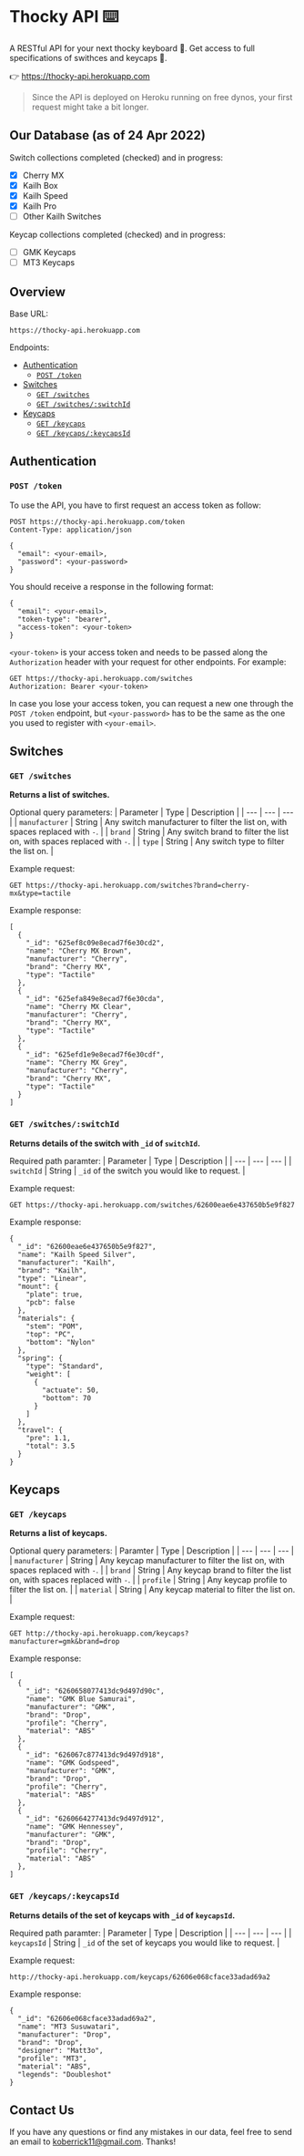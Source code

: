 # Thocky API :keyboard:
A RESTful API for your next thocky keyboard :drooling_face:. Get access to full specifications of swithces and keycaps :star_struck:.

:point_right: https://thocky-api.herokuapp.com
> Since the API is deployed on Heroku running on free dynos, your first request might take a bit longer.

## Our Database (as of 24 Apr 2022)
Switch collections completed (checked) and in progress:
- [x] Cherry MX
- [x] Kailh Box
- [x] Kailh Speed
- [x] Kailh Pro
- [ ] Other Kailh Switches

Keycap collections completed (checked) and in progress:
- [ ] GMK Keycaps
- [ ] MT3 Keycaps

## Overview
Base URL:
```
https://thocky-api.herokuapp.com
```
Endpoints:
- [ Authentication ](#authentication)
  - [ `POST /token` ](#post-token)
- [ Switches ](#switches)
  - [ `GET /switches` ](#get-switches)
  - [ `GET /switches/:switchId` ](#get-switchesswitchid)
- [ Keycaps ](#keycaps)
  - [ `GET /keycaps` ](#get-keycaps)
  - [ `GET /keycaps/:keycapsId` ](#get-keycapskeycapsid)

## Authentication
### `POST /token`
To use the API, you have to first request an access token as follow:
```
POST https://thocky-api.herokuapp.com/token
Content-Type: application/json

{
  "email": <your-email>,
  "password": <your-password>
}
```
You should receive a response in the following format:
```
{
  "email": <your-email>,
  "token-type": "bearer",
  "access-token": <your-token>
}
```
`<your-token>` is your access token and needs to be passed along the `Authorization` header with your request for other endpoints. For example:
```
GET https://thocky-api.herokuapp.com/switches
Authorization: Bearer <your-token>
```
In case you lose your access token, you can request a new one through the `POST /token` endpoint, but `<your-password>` has to be the same as the one you used to register with `<your-email>`.

## Switches

### `GET /switches`
**Returns a list of switches.**

Optional query parameters:
| Parameter | Type | Description |
| --- | --- | --- |
| `manufacturer` | String | Any switch manufacturer to filter the list on, with spaces replaced with `-`. |
| `brand` | String | Any switch brand to filter the list on, with spaces replaced with `-`. |
| `type` | String | Any switch type to filter the list on. |

Example request:
```
GET https://thocky-api.herokuapp.com/switches?brand=cherry-mx&type=tactile
```
Example response:
```
[
  {
    "_id": "625ef8c09e8ecad7f6e30cd2",
    "name": "Cherry MX Brown",
    "manufacturer": "Cherry",
    "brand": "Cherry MX",
    "type": "Tactile"
  },
  {
    "_id": "625efa849e8ecad7f6e30cda",
    "name": "Cherry MX Clear",
    "manufacturer": "Cherry",
    "brand": "Cherry MX",
    "type": "Tactile"
  },
  {
    "_id": "625efd1e9e8ecad7f6e30cdf",
    "name": "Cherry MX Grey",
    "manufacturer": "Cherry",
    "brand": "Cherry MX",
    "type": "Tactile"
  }
]
```

### `GET /switches/:switchId`
**Returns details of the switch with `_id` of `switchId`.**

Required path paramter:
| Parameter | Type | Description |
| --- | --- | --- |
| `switchId` | String | `_id` of the switch you would like to request. |

Example request:
```
GET https://thocky-api.herokuapp.com/switches/62600eae6e437650b5e9f827
```
Example response:
```
{
  "_id": "62600eae6e437650b5e9f827",
  "name": "Kailh Speed Silver",
  "manufacturer": "Kailh",
  "brand": "Kailh",
  "type": "Linear",
  "mount": {
    "plate": true,
    "pcb": false
  },
  "materials": {
    "stem": "POM",
    "top": "PC",
    "bottom": "Nylon"
  },
  "spring": {
    "type": "Standard",
    "weight": [
      {
        "actuate": 50,
        "bottom": 70
      }
    ]
  },
  "travel": {
    "pre": 1.1,
    "total": 3.5
  }
}
```

## Keycaps

### `GET /keycaps`
**Returns a list of keycaps.**

Optional query parameters:
| Paramter | Type | Description |
| --- | --- | --- |
| `manufacturer` | String | Any keycap manufacturer to filter the list on, with spaces replaced with `-`. |
| `brand` | String | Any keycap brand to filter the list on, with spaces replaced with `-`. |
| `profile` | String | Any keycap profile to filter the list on. |
| `material` | String | Any keycap material to filter the list on. |

Example request:
```
GET http://thocky-api.herokuapp.com/keycaps?manufacturer=gmk&brand=drop
```
Example response:
```
[
  {
    "_id": "6260658077413dc9d497d90c",
    "name": "GMK Blue Samurai",
    "manufacturer": "GMK",
    "brand": "Drop",
    "profile": "Cherry",
    "material": "ABS"
  },
  {
    "_id": "626067c877413dc9d497d918",
    "name": "GMK Godspeed",
    "manufacturer": "GMK",
    "brand": "Drop",
    "profile": "Cherry",
    "material": "ABS"
  },
  {
    "_id": "6260664277413dc9d497d912",
    "name": "GMK Hennessey",
    "manufacturer": "GMK",
    "brand": "Drop",
    "profile": "Cherry",
    "material": "ABS"
  },
]
```

### `GET /keycaps/:keycapsId`
**Returns details of the set of keycaps with `_id` of `keycapsId`.**

Required path paramter:
| Parameter | Type | Description |
| --- | --- | --- |
| `keycapsId` | String | `_id` of the set of keycaps you would like to request. |

Example request:
```
http://thocky-api.herokuapp.com/keycaps/62606e068cface33adad69a2
```
Example response:
```
{
  "_id": "62606e068cface33adad69a2",
  "name": "MT3 Susuwatari",
  "manufacturer": "Drop",
  "brand": "Drop",
  "designer": "Matt3o",
  "profile": "MT3",
  "material": "ABS",
  "legends": "Doubleshot"
}
```

## Contact Us
If you have any questions or find any mistakes in our data, feel free to send an email to koberrick11@gmail.com. Thanks!
